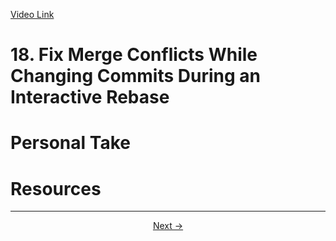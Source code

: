 [Video Link](https://egghead.io/lessons/git-fix-merge-conflicts-while-changing-commits-during-an-interactive-rebase)

# 18. Fix Merge Conflicts While Changing Commits During an Interactive Rebase

# Personal Take

# Resources

---

<p align="center">  
<a href="https://github.com/caydenakins/fix-common-git-mistakes-course-notes/blob/master/19-squash-commits-before-they-are-pushed-with-interactive-rebase.md">Next -></a>  
</p>
